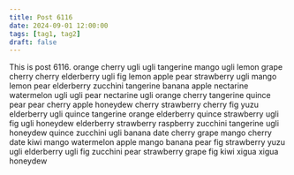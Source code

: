 ```yaml
---
title: Post 6116
date: 2024-09-01 12:00:00
tags: [tag1, tag2]
draft: false
---
```

This is post 6116.
orange
cherry
ugli
ugli
tangerine
mango
ugli
lemon
grape
cherry
cherry
elderberry
ugli
fig
lemon
apple
pear
strawberry
ugli
mango
lemon
pear
elderberry
zucchini
tangerine
banana
apple
nectarine
watermelon
ugli
ugli
pear
nectarine
ugli
orange
cherry
tangerine
quince
pear
pear
cherry
apple
honeydew
cherry
strawberry
cherry
fig
yuzu
elderberry
ugli
quince
tangerine
orange
elderberry
quince
strawberry
ugli
fig
ugli
honeydew
elderberry
strawberry
raspberry
zucchini
tangerine
ugli
honeydew
quince
zucchini
ugli
banana
date
cherry
grape
mango
cherry
date
kiwi
mango
watermelon
apple
mango
banana
pear
fig
strawberry
yuzu
ugli
elderberry
ugli
fig
zucchini
pear
strawberry
grape
fig
kiwi
xigua
xigua
honeydew
